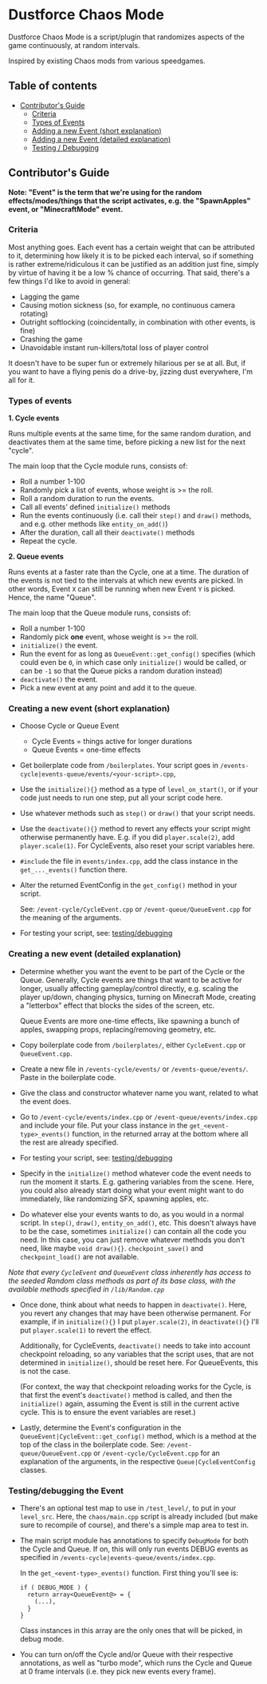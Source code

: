 # Dustforce Chaos Mode
Dustforce Chaos Mode is a script/plugin that randomizes aspects of the game continuously, at random intervals.

Inspired by existing Chaos mods from various speedgames.

## Table of contents
- [Contributor's Guide](#guide)
  - [Criteria](#criteria)
  - [Types of Events](#types)
  - [Adding a new Event (short explanation)](#creation-short)
  - [Adding a new Event (detailed explanation)](#creation-detailed)
  - [Testing / Debugging](#testing)

## Contributor's Guide <a id="guide"></a>
**Note: "Event" is the term that we're using for the random effects/modes/things that the script activates, e.g. the "SpawnApples" event, or "MinecraftMode" event.**
### Criteria <a id="criteria"></a>
Most anything goes. Each event has a certain weight that can be attributed to it, determining how likely it is to be picked each interval, so if something is rather extreme/ridiculous it can be justified as an addition just fine, simply by virtue of having it be a low % chance of occurring. That said, there's a few things I'd like to avoid in general:
- Lagging the game
- Causing motion sickness (so, for example, no continuous camera rotating)
- Outright softlocking (coincidentally, in combination with other events, is fine)
- Crashing the game
- Unavoidable instant run-killers/total loss of player control

It doesn't have to be super fun or extremely hilarious per se at all. But, if you want to have a flying penis do a drive-by, jizzing dust everywhere, I'm all for it.

### Types of events <a id="types"></a>
**1. Cycle events**

Runs multiple events at the same time, for the same random duration, and deactivates them at the same time, before picking a new list for the next "cycle".

The main loop that the Cycle module runs, consists of:
- Roll a number 1-100
- Randomly pick a list of events, whose weight is >= the roll.
- Roll a random duration to run the events.
- Call all events' defined `initialize()` methods
- Run the events continuously (i.e. call their `step()` and `draw()` methods, and e.g. other methods like `entity_on_add()`)
- After the duration, call all their `deactivate()` methods
- Repeat the cycle.

**2. Queue events**

Runs events at a faster rate than the Cycle, one at a time. The duration of the events is not tied to the intervals at which new events are picked. In other words, Event `X` can still be running when new Event `Y` is picked. Hence, the name "Queue".

The main loop that the Queue module runs, consists of:
- Roll a number 1-100
- Randomly pick **one** event, whose weight is >= the roll.
- `initialize()` the event.
- Run the event for as long as `QueueEvent::get_config()` specifies (which could even be `0`, in which case only `initialize()` would be called, or can be `-1` so that the Queue picks a random duration instead)
- `deactivate()` the event.
- Pick a new event at any point and add it to the queue.

### Creating a new event (short explanation) <a id="creation-short"></a>
- Choose Cycle or Queue Event
  - Cycle Events = things active for longer durations
  - Queue Events = one-time effects

- Get boilerplate code from `/boilerplates`. Your script goes in `/events-cycle|events-queue/events/<your-script>.cpp`,

- Use the `initialize(){}` method as a type of `level_on_start()`, or if your code just needs to run one step, put all your script code here.

- Use whatever methods such as `step()` or `draw()` that your script needs.

- Use the `deactivate(){}` method to revert any effects your script might otherwise permanently have. E.g. if you did `player.scale(2)`, add `player.scale(1)`. For CycleEvents, also reset your script variables here.

- `#include` the file in `events/index.cpp`, add the class instance in the `get_..._events()` function there.
- Alter the returned EventConfig in the `get_config()` method in your script.

  See: `/event-cycle/CycleEvent.cpp` or `/event-queue/QueueEvent.cpp` for the meaning of the arguments.

- For testing your script, see: [testing/debugging](#testing)

### Creating a new event (detailed explanation) <a id="creation-detailed"></a>
- Determine whether you want the event to be part of the Cycle or the Queue. Generally, Cycle events are things that want to be active for longer, usually affecting gameplay/control directly, e.g. scaling the player up/down, changing physics, turning on Minecraft Mode, creating a "letterbox" effect that blocks the sides of the screen, etc.

  Queue Events are more one-time effects, like spawning a bunch of apples, swapping props, replacing/removing geometry, etc.
- Copy boilerplate code from `/boilerplates/`, either `CycleEvent.cpp` or `QueueEvent.cpp`.

- Create a new file in `/events-cycle/events/` or `/events-queue/events/`. Paste in the boilerplate code.

- Give the class and constructor whatever name you want, related to what the event does.

- Go to `/event-cycle/events/index.cpp` or `/event-queue/events/index.cpp` and include your file. Put your class instance in the `get_<event-type>_events()` function, in the returned array at the bottom where all the rest are already specified.

- For testing your script, see: [testing/debugging](#testing)

- Specify in the `initialize()` method whatever code the event needs to run the moment it starts. E.g. gathering variables from the scene. Here, you could also already start doing what your event might want to do immediately, like randomizing SFX, spawning apples, etc.

- Do whatever else your events wants to do, as you would in a normal script. In `step()`, `draw()`, `entity_on_add()`, etc. This doesn't always have to be the case, sometimes `initialize()` can contain all the code you need. In this case, you can just remove whatever methods you don't need, like maybe `void draw(){}`. `checkpoint_save()` and `checkpoint_load()` are not available.

*Note that every `CycleEvent` and `QueueEvent` class inherently has access to the seeded Random class methods as part of its base class, with the available methods specified in `/lib/Random.cpp`*

- Once done, think about what needs to happen in `deactivate()`. Here, you revert any changes that may have been otherwise permanent. For example, if in `initialize(){}` I put `player.scale(2)`, in `deactivate(){}` I'll put `player.scale(1)` to revert the effect.

  Additionally, for CycleEvents, `deactivate()` needs to take into account checkpoint reloading, so any variables that the script uses, that are not determined in `initialize()`, should be reset here. For QueueEvents, this is not the case.

  (For context, the way that checkpoint reloading works for the Cycle, is that first the event's `deactivate()` method is called, and then the `initialize()` again, assuming the Event is still in the current active cycle. This is to ensure the event variables are reset.)

- Lastly, determine the Event's configuration in the `QueueEvent|CycleEvent::get_config()` method, which is a method at the top of the class in the boilerplate code. See: `/event-queue/QueueEvent.cpp` or `/event-cycle/CycleEvent.cpp` for an explanation of the arguments, in the respective `Queue|CycleEventConfig` classes.

### Testing/debugging the Event <a id="testing"></a>
- There's an optional test map to use in `/test_level/`, to put in your `level_src`. Here, the `chaos/main.cpp` script is already included (but make sure to recompile of course), and there's a simple map area to test in.
- The main script module has annotations to specify `DebugMode` for both the Cycle and Queue. If on, this will only run events DEBUG events as specified in `/events-cycle|events-queue/events/index.cpp`.

  In the `get_<event-type>_events()` function. First thing you'll see is:
  ```
  if ( DEBUG_MODE ) {
    return array<QueueEvent@> = {
      (...),
    }
  }
  ```
  Class instances in this array are the only ones that will be picked, in debug mode.

- You can turn on/off the Cycle and/or Queue with their respective annotations, as well as "turbo mode", which runs the Cycle and Queue at 0 frame intervals (i.e. they pick new events every frame).
